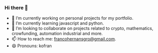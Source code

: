 ### Hi there 👋

- 🔭 I’m currently working on personal projects for my portfolio.
- 🌱 I’m currently learning javascript and python.
- 👯 I’m looking to collaborate on projects related to crypto, mathematics, crowfunding, automation industrial and more.
- 📫 How to reach me: francohernansgro@gmail.com.
- 😄 Pronouns: kofran

